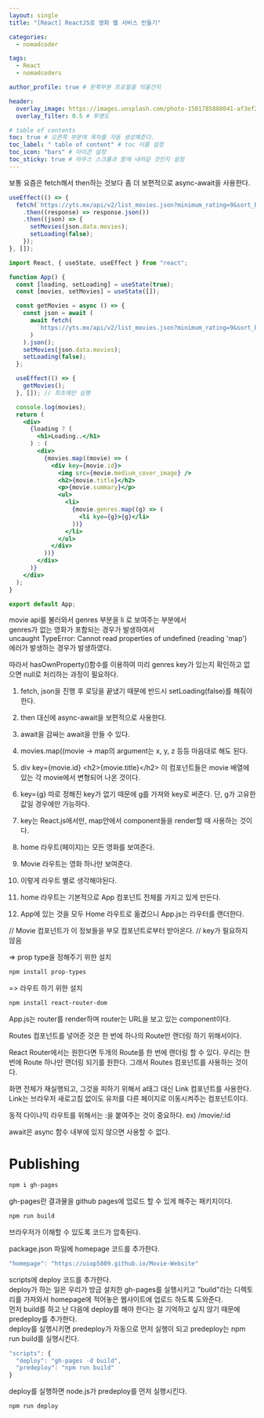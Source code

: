 ```yaml
---
layout: single
title: "[React] ReactJS로 영화 웹 서비스 만들기"

categories:
  - nomadcoder

tags:
  - React
  - nomadcoders

author_profile: true # 왼쪽부분 프로필을 띄울건지

header:
  overlay_image: https://images.unsplash.com/photo-1501785888041-af3ef285b470?ixlib=rb-1.2.1&ixid=eyJhcHBfaWQiOjEyMDd9&auto=format&fit=crop&w=1350&q=80
  overlay_filter: 0.5 # 투명도

# table of contents
toc: true # 오른쪽 부분에 목차를 자동 생성해준다.
toc_label: " table of content" # toc 이름 설정
toc_icon: "bars" # 아이콘 설정
toc_sticky: true # 마우스 스크롤과 함께 내려갈 것인지 설정
---
```


보통 요즘은 fetch해서 then하는 것보다 좀 더 보편적으로 async-await을 사용한다.

```jsx
useEffect(() => {
  fetch(`https://yts.mx/api/v2/list_movies.json?minimum_rating=9&sort_by=year`)
    .then((response) => response.json())
    .then((json) => {
      setMovies(json.data.movies);
      setLoading(false);
    });
}, []);
```

```jsx
import React, { useState, useEffect } from "react";

function App() {
  const [loading, setLoading] = useState(true);
  const [movies, setMovies] = useState([]);

  const getMovies = async () => {
    const json = await (
      await fetch(
        `https://yts.mx/api/v2/list_movies.json?minimum_rating=9&sort_by=year`
      )
    ).json();
    setMovies(json.data.movies);
    setLoading(false);
  };

  useEffect(() => {
    getMovies();
  }, []); // 최초에만 실행

  console.log(movies);
  return (
    <div>
      {loading ? (
        <h1>Loading..</h1>
      ) : (
        <div>
          {movies.map((movie) => (
            <div key={movie.id}>
              <img src={movie.medium_cover_image} />
              <h2>{movie.title}</h2>
              <p>{movie.summary}</p>
              <ul>
                <li>
                  {movie.genres.map((g) => (
                    <li kye={g}>{g}</li>
                  ))}
                </li>
              </ul>
            </div>
          ))}
        </div>
      )}
    </div>
  );
}

export default App;
```

movie api를 불러와서 genres 부분을 li 로 보여주는 부분에서  
genres가 없는 영화가 포함되는 경우가 발생하여서  
uncaught TypeError: Cannot read properties of undefined (reading 'map')  
에러가 발생하는 경우가 발생하였다.

따라서 hasOwnProperty()함수를 이용하여 미리 genres key가 있는지 확인하고 없으면 null로 처리하는 과정이 필요하다.

1. fetch, json을 진행 후 로딩을 끝냈기 때문에 반드시 setLoading(false)를 해줘야한다.
1. then 대신에 async-await을 보편적으로 사용한다.
1. await을 감싸는 await을 만들 수 있다.
1. movies.map((movie -> map의 argument는 x, y, z 등등 마음대로 해도 된다.
1. div key={movie.id} &lt;h2&gt;{movie.title}&lt;/h2&gt; 이 컴포넌트들은 movie 배열에 있는 각 movie에서 변형되어 나온 것이다.
1. key={g} 따로 정해진 key가 없기 때문에 g를 가져와 key로 써준다. 단, g가 고유한 값일 경우에만 가능하다.

1. key는 React.js에서만, map안에서 component들을 render할 때 사용하는 것이다.
1. home 라우트(페이지)는 모든 영화를 보여준다.
1. Movie 라우트는 영화 하나만 보여준다.
1. 이렇게 라우트 별로 생각해야된다.
1. home 라우트는 기본적으로 App 컴포넌트 전체를 가지고 있게 만든다.
1. App에 있는 것을 모두 Home 라우트로 옮겼으니 App.js는 라우터를 랜더한다.

// Movie 컴포넌트가 이 정보들을 부모 컴포넌트로부터 받아온다.
// key가 필요하지 않음

=> prop type을 정해주기 위한 설치

```bash
npm install prop-types
```

=> 라우트 하기 위한 설치

```bash
npm install react-router-dom
```

App.js는 router를 render하며 router는 URL을 보고 있는 component이다.

Routes 컴포넌트를 넣어준 것은 한 번에 하나의 Route만 랜더링 하기 위해서이다.

React Router에서는 원한다면 두개의 Route를 한 번에 랜더링 할 수 있다. 우리는 한 번에 Route 하나만 랜더링 되기를 원한다. 그래서 Routes 컴포넌트를 사용하는 것이다.

화면 전체가 재실행되고, 그것을 피하기 위해서 a태그 대신 Link 컴포넌트를 사용한다. Link는 브라우저 새로고침 없이도 유저를 다른 페이지로 이동시켜주는 컴포넌트이다.

동적 다이나믹 라우트를 위해서는 :을 붙여주는 것이 중요하다. ex) /movie/:id

await은 async 함수 내부에 있지 않으면 사용할 수 없다.

# Publishing

```bash
npm i gh-pages
```

gh-pages란 결과물을 github pages에 업로드 할 수 있게 해주는 패키지이다.

```bash
npm run build
```

브라우저가 이해할 수 있도록 코드가 압축된다.

package.json 파일에 homepage 코드를 추가한다.

```jsx
"homepage": "https://uiop5809.github.io/Movie-Website"
```

scripts에 deploy 코드를 추가한다.  
deploy가 하는 일은 우리가 방금 설치한 gh-pages를 실행시키고 "build"라는 디렉토리를 가져와서 homepage에 적어놓은 웹사이트에 업로드 하도록 도와준다.  
먼저 build를 하고 난 다음에 deploy를 해야 한다는 걸 기억하고 싶지 않기 때문에 predeploy를 추가한다.  
deploy를 실행시키면 predeploy가 자동으로 먼저 실행이 되고 predeploy는 npm run build를 실행시킨다.

```jsx
"scripts": {
  "deploy": "gh-pages -d build",
  "predeploy": "npm run build"
}
```

deploy를 실행하면 node.js가 predeploy를 먼저 실행시킨다.

```bash
npm run deploy
```
